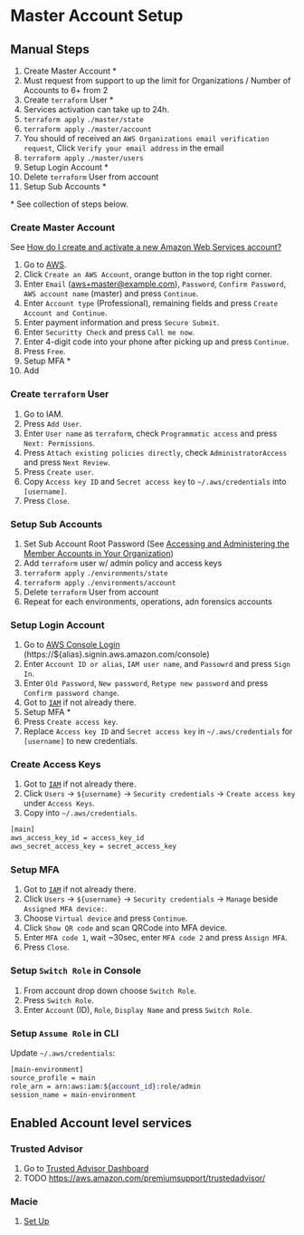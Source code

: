 # Master Account Setup

## Manual Steps
1. Create Master Account *
1. Must request from support to up the limit for Organizations / Number of Accounts to 6+ from 2
1. Create `terraform` User *
1. Services activation can take up to 24h.
1. `terraform apply` `./master/state`
1. `terraform apply` `./master/account`
1. You should of received an `AWS Organizations email verification request`, Click `Verify your email address` in the email
1. `terraform apply` `./master/users`
1. Setup Login Account *
1. Delete `terraform` User from account
1. Setup Sub Accounts *

\* See collection of steps below.

### Create Master Account
See [How do I create and activate a new Amazon Web Services account?](https://aws.amazon.com/premiumsupport/knowledge-center/create-and-activate-aws-account/)
1. Go to [AWS](https://aws.amazon.com/).
1. Click `Create an AWS Account`, orange button in the top right corner.
1. Enter `Email` (aws+master@example.com), `Password`, `Confirm Password`, `AWS account name` (master) and press `Continue`.
1. Enter `Account type` (Professional), remaining fields and press `Create Account and Continue`.
1. Enter payment information and press `Secure Submit`.
1. Enter `Securitty Check` and press `Call me now`.
1. Enter 4-digit code into your phone after picking up and press `Continue`.
1. Press `Free`.
1. Setup MFA *
1. Add 

### Create `terraform` User
1. Go to IAM.
1. Press `Add User`.
1. Enter `User name` as `terraform`, check `Programmatic access` and press `Next: Permissions`.
1. Press `Attach existing policies directly`, check `AdministratorAccess` and press `Next Review`.
1. Press `Create user`.
1. Copy `Access key ID` and `Secret access key` to `~/.aws/credentials` into `[username]`.
1. Press `Close`.


### Setup Sub Accounts
1. Set Sub Account Root Password (See [Accessing and Administering the Member Accounts in Your Organization](https://docs.aws.amazon.com/organizations/latest/userguide/orgs_manage_accounts_access.html#orgs_manage_accounts_access-as-root))
1. Add `terraform` user w/ admin policy and access keys
1. `terraform apply` `./environments/state`
1. `terraform apply` `./environments/account`
1. Delete `terraform` User from account
1. Repeat for each environments, operations, adn forensics accounts

### Setup Login Account
1. Go to [AWS Console Login](https://console.aws.amazon.com/iam/home/) (https://${alias}.signin.aws.amazon.com/console)
1. Enter `Account ID or alias`, `IAM user name`, and `Passowrd` and press `Sign In`.
1. Enter `Old Password`, `New password`, `Retype new password` and press `Confirm password change`.
1. Got to [`IAM`](https://console.aws.amazon.com/iam/) if not already there.
1. Setup MFA *
1. Press `Create access key`.
1. Replace `Access key ID` and `Secret access key` in `~/.aws/credentials` for `[username]` to new credentials.

### Create Access Keys
1. Got to [`IAM`](https://console.aws.amazon.com/iam/home/) if not already there.
1. Click `Users` -> `${username}` -> `Security credentials` -> `Create access key` under `Access Keys`.
1. Copy into `~/.aws/credentials`.

```bash
[main]
aws_access_key_id = access_key_id
aws_secret_access_key = secret_access_key
```

### Setup MFA
1. Got to [`IAM`](https://console.aws.amazon.com/iam/home/) if not already there.
1. Click `Users` -> `${username}` -> `Security credentials` -> `Manage` beside `Assigned MFA device:`. 
1. Choose `Virtual device` and press `Continue`.
1. Click `Show QR code` and scan QRCode into MFA device.
1. Enter `MFA code 1`, wait ~30sec, enter `MFA code 2` and press `Assign MFA`.
1. Press `Close`.

### Setup `Switch Role` in Console
1. From account drop down choose `Switch Role`.
1. Press `Switch Role`.
1. Enter `Account` (ID), `Role`, `Display Name` and press `Switch Role`.

### Setup `Assume Role` in CLI
Update `~/.aws/credentials`:
```bash
[main-environment]
source_profile = main
role_arn = arn:aws:iam:${account_id}:role/admin
session_name = main-environment
```

## Enabled Account level services

### Trusted Advisor
1. Go to [Trusted Advisor Dashboard](https://console.aws.amazon.com/trustedadvisor/home)
1. TODO https://aws.amazon.com/premiumsupport/trustedadvisor/

### Macie
1. [Set Up](https://docs.aws.amazon.com/macie/latest/userguide/macie-setting-up.html#macie-setting-up-enable)

